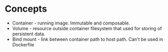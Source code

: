 # Concepts

-   Container - running image. Immutable and composable.
-   Volume - resource outside container filesystem that used for storing of persistent data.
-   Bind mount - link between container path to host path. Can't be used in Dockerfile
